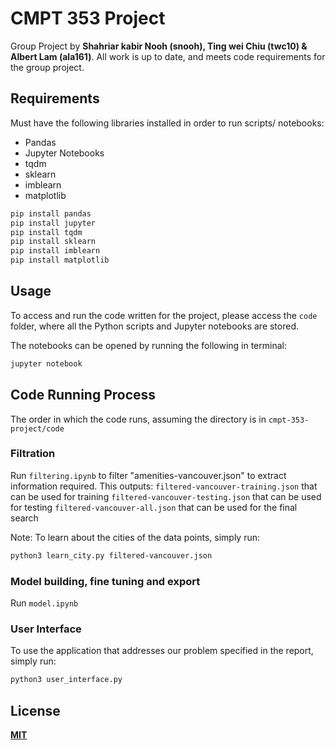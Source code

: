 # CMPT 353 Project

Group Project by **Shahriar kabir Nooh (snooh), Ting wei Chiu (twc10) & Albert Lam (ala161)**. All work is up to date, and meets code requirements for the group project.

## **Requirements**

Must have the following libraries installed in order to run scripts/ notebooks:
 - Pandas
 - Jupyter Notebooks
 - tqdm
 - sklearn
 - imblearn
 - matplotlib

```bash
pip install pandas
pip install jupyter
pip install tqdm
pip install sklearn
pip install imblearn
pip install matplotlib
```

## **Usage**

To access and run the code written for the project, please access the `code` folder, where all the Python scripts and Jupyter
notebooks are stored.

The notebooks can be opened by running the following in terminal:
```bash
jupyter notebook
```

## **Code Running Process**

The order in which the code runs, assuming the directory is in `cmpt-353-project/code`

### **Filtration**
Run `filtering.ipynb` to filter "amenities-vancouver.json" to extract information required. This outputs: 
    `filtered-vancouver-training.json` that can be used for training
    `filtered-vancouver-testing.json` that can be used for testing
    `filtered-vancouver-all.json` that can be used for the final search

Note: To learn about the cities of the data points, simply run:
```bash
python3 learn_city.py filtered-vancouver.json
```

### **Model building, fine tuning and export**
Run `model.ipynb`

### **User Interface**
To use the application that addresses our problem specified in the report, simply run:
```bash
python3 user_interface.py
```

## **License**
[**MIT**](https://choosealicense.com/licenses/mit/)